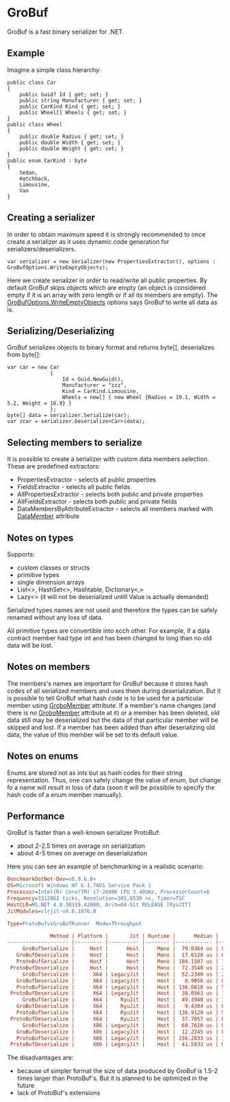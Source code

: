 # GroBuf

GroBuf is a fast binary serializer for .NET.

## Example

Imagine a simple class hierarchy:

```
public class Car
{
    public Guid? Id { get; set; }
    public string Manufacturer { get; set; }
    public CarKind Kind { get; set; }
    public Wheel[] Wheels { get; set; }
}
public class Wheel
{
    public double Radius { get; set; }
    public double Width { get; set; }
    public double Weight { get; set; }
}
public enum CarKind : byte
{
    Sedan,
    Hatchback,
    Limousine,
    Van
}
```

## Creating a serializer
In order to obtain maximum speed it is strongly recommended to once create a serializer as it uses dynamic code generation for serializers/deserializers.

```
var serializer = new Serializer(new PropertiesExtractor(), options : GroBufOptions.WriteEmptyObjects);
```

Here we create serializer in order to read/write all public properties.
By default GroBuf skips objects which are empty (an object is considered empty if it is an array with zero length or if all its members are empty). The [GroBufOptions.WriteEmptyObjects](https://github.com/homuroll/GroBuf/blob/master/GroBuf/GroBuf/GroBufOptions.cs) options says GroBuf to write all data as is.

## Serializing/Deserializing
GroBuf serializes objects to binary format and returns byte[], deserializes from byte[]:
```
var car = new Car
              {
                  Id = Guid.NewGuid(),
                  Manufacturer = "zzz",
                  Kind = CarKind.Limousine,
                  Wheels = new[] { new Wheel {Radius = 19.1, Width = 5.2, Weight = 16.9} }
              };
byte[] data = serializer.Serialize(car);
var zcar = serializer.Deserialize<Car>(data);
```

## Selecting members to serialize
It is possible to create a serializer with custom data members selection.
These are predefined extractors:
 - PropertiesExtractor - selects all public properties
 - FieldsExtractor - selects all public fields
 - AllPropertiesExtractor - selects both public and private properties
 - AllFieldsExtractor - selects both public and private fields
 - DataMembersByAttributeExtractor - selects all members marked with [DataMember](http://msdn.microsoft.com/en-us/library/system.runtime.serialization.datamemberattribute.aspx) attribute

## Notes on types
Supports:
 - custom classes or structs
 - primitive types
 - single dimension arrays
 - List<>, HashSet<>, Hashtable, Dictionary<,>
 - Lazy<> (it will not be deserialized untill Value is actually demanded)

Serialized types names are not used and therefore the types can be safely renamed without any loss of data.

All primitive types are convertible into ecch other. For example, if a data contract member had type int and has been changed to long than no old data will be lost.

## Notes on members
The members's names are important for GroBuf because it stores hash codes of all serialized members and uses them during deserialization. But it is possible to tell GroBuf what hash code is to be used for a particular member using [GroboMember](https://github.com/homuroll/GroBuf/blob/master/GroBuf/GroBuf/DataMembersExtracters/GroboMemberAttribute.cs) attribute.
If a member's name changes (and there is no [GroboMember](https://github.com/homuroll/GroBuf/blob/master/GroBuf/GroBuf/DataMembersExtracters/GroboMemberAttribute.cs) attribute at it) or a member has been deleted, old data still may be deserialized but the data of that particular member will be skipped and lost.
If a member has been added than after deserializing old data, the value of this member will be set to its default value.

## Notes on enums
Enums are stored not as ints but as hash codes for their string representation. Thus, one can safely change the value of enum, but change fo a name will result in loss of data (soon it will be possibile to specify the hash code of a enum member manually).

## Performance
GroBuf is faster than a well-known serializer ProtoBuf:
 - about 2-2.5 times on average on serialization
 - about 4-5 times on average on deserialization

Here you can see an example of benchmarking in a realistic scenario:

```ini
BenchmarkDotNet-Dev=v0.9.6.0+
OS=Microsoft Windows NT 6.1.7601 Service Pack 1
Processor=Intel(R) Core(TM) i7-2600K CPU 3.40GHz, ProcessorCount=8
Frequency=3312861 ticks, Resolution=301.8539 ns, Timer=TSC
HostCLR=MS.NET 4.0.30319.42000, Arch=64-bit RELEASE [RyuJIT]
JitModules=clrjit-v4.6.1076.0

Type=ProtoBufvsGroBufRunner  Mode=Throughput  

              Method | Platform |       Jit | Runtime |      Median |    StdDev |
-------------------- |--------- |---------- |-------- |------------ |---------- |
     GroBufSerialize |     Host |      Host |    Mono |  79.0364 us | 0.6419 us |
   GroBufDeserialize |     Host |      Host |    Mono |  17.6128 us | 0.1588 us |
   ProtoBufSerialize |     Host |      Host |    Mono | 184.1507 us | 1.7764 us |
 ProtoBufDeserialize |     Host |      Host |    Mono |  72.3540 us | 2.2473 us |
     GroBufSerialize |      X64 | LegacyJit |    Host |  52.2340 us | 2.1481 us |
   GroBufDeserialize |      X64 | LegacyJit |    Host |   8.9056 us | 0.5137 us |
   ProtoBufSerialize |      X64 | LegacyJit |    Host | 136.6818 us | 5.9596 us |
 ProtoBufDeserialize |      X64 | LegacyJit |    Host |  38.0563 us | 1.5057 us |
     GroBufSerialize |      X64 |    RyuJit |    Host |  49.3948 us | 1.5682 us |
   GroBufDeserialize |      X64 |    RyuJit |    Host |   9.4304 us | 0.3034 us |
   ProtoBufSerialize |      X64 |    RyuJit |    Host | 136.9129 us | 5.1180 us |
 ProtoBufDeserialize |      X64 |    RyuJit |    Host |  37.7057 us | 0.5454 us |
     GroBufSerialize |      X86 | LegacyJit |    Host |  60.7610 us | 0.5057 us |
   GroBufDeserialize |      X86 | LegacyJit |    Host |  12.2245 us | 0.1467 us |
   ProtoBufSerialize |      X86 | LegacyJit |    Host | 156.2833 us | 3.5322 us |
 ProtoBufDeserialize |      X86 | LegacyJit |    Host |  41.5833 us | 0.5682 us |
```

The disadvantages are:
 - because of simpler format the size of data produced by GroBuf is 1.5-2 times larger than ProtoBuf's. But it is planned to be optimized in the future
 - lack of ProtoBuf's extensions
